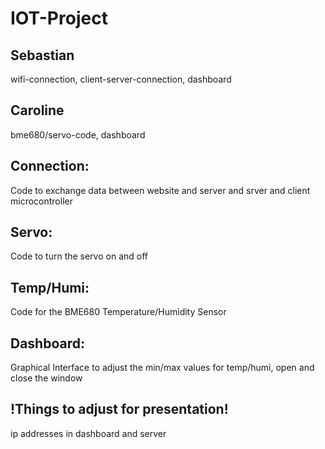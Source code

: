 # IOT-Project

## Sebastian
wifi-connection, client-server-connection, dashboard 

## Caroline
bme680/servo-code, dashboard

## Connection:
Code to exchange data between website and server and srver and client microcontroller

## Servo:
Code to turn the servo on and off

## Temp/Humi:
Code for the BME680 Temperature/Humidity Sensor

## Dashboard:
Graphical Interface to adjust the min/max values for temp/humi, open and close the window

## !Things to adjust for presentation!
ip addresses in dashboard and server
